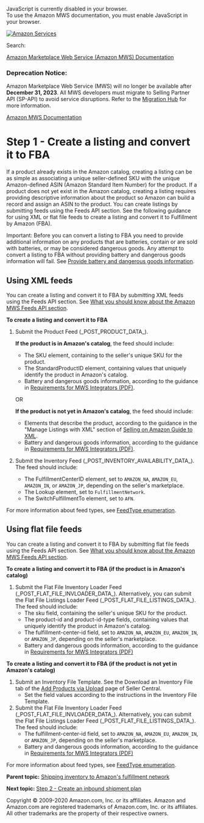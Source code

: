 <div id="MWSDX_noscript">

JavaScript is currently disabled in your browser.  
To use the Amazon MWS documentation, you must enable JavaScript in your
browser.

</div>

<div id="MWSDX_divtop">

[![Amazon
Services](https://images-na.ssl-images-amazon.com/images/G/08/mwsportal/fr_FR/amazonservices.gif "Amazon Services")](http://services.amazon.fr)

<div id="MWSDX_search">

<span id="MWSDX_searchlbl">Search:</span>

</div>

  
<span id="MWSDX_titlebar">[Amazon Marketplace Web Service (Amazon MWS)
Documentation](https://developer.amazonservices.fr/gp/mws/docs.html)</span>
<span id="MWSDX_dep_notice"></span>

### Deprecation Notice:

Amazon Marketplace Web Service (MWS) will no longer be available after
**December 31, 2023**. All MWS developers must migrate to Selling
Partner API (SP-API) to avoid service disruptions. Refer to the
[Migration
Hub](https://developer-docs.amazon.com/sp-api/page/migration-hub) for
more information.

</div>

<div id="MWSDX_divbottom">

<div id="MWSDX_divleft">

<div id="MWSDX_toc">

</div>

</div>

<div id="MWSDX_divright">

<div id="MWSDX_content">

<span id="MWSDX_breadcrumbs">[Amazon MWS
Documentation](https://developer.amazonservices.fr/gp/mws/docs.html)</span>

# Step 1 - Create a listing and convert it to FBA

<div class="body conbody">

<div class="section">

<span class="ph">If a product already exists in the Amazon catalog,
creating a listing can be as simple as associating a unique
seller-defined SKU with the unique Amazon-defined ASIN (Amazon Standard
Item Number) for the product. If a product does not yet exist in the
Amazon catalog, creating a listing requires providing descriptive
information about the product so Amazon can build a record and assign an
ASIN to the product. You can create listings by submitting feeds using
the <span class="ph">Feeds API section</span>.</span> See the following
guidance for using XML or flat file feeds to create a listing and
convert it to <span class="ph">Fulfillment by Amazon (FBA)</span>.

<div class="note important">

<span class="importanttitle">Important:</span> Before you can convert a
listing to <span class="ph">FBA</span> you need to provide additional
information on any products that are batteries, contain or are sold with
batteries, or may be considered dangerous goods. Any attempt to convert
a listing to <span class="ph">FBA</span> without providing battery and
dangerous goods information will fail. See
<a href="FBAGuide_ProvideBatteryAndDgInfo.md#FBAGuide_ProvideBatteryAndDgInfo" class="xref">Provide battery and dangerous goods information</a>.

</div>

</div>

<div class="section">

## Using XML feeds

You can create a listing and convert it to <span class="ph">FBA</span>
by submitting XML feeds using the <span class="ph">Feeds API
section</span>. See
<a href="../feeds/Feeds_Overview.md" class="xref">What you should know about the Amazon MWS Feeds API section</a>.

**To create a listing and convert it to <span class="ph">FBA</span>**

1.  Submit the Product Feed (\_POST_PRODUCT_DATA\_).

    **If the product is in Amazon's catalog**, the feed should include:

    -   The <span class="keyword parmname">SKU</span> element,
        containing to the seller's unique SKU for the product.
    -   The <span class="keyword parmname">StandardProductID</span>
        element, containing values that uniquely identify the product in
        Amazon's catalog.
    -   Battery and dangerous goods information, according to the
        guidance in
        <a href="https://images-na.ssl-images-amazon.com/images/G/01/rainier/help/xsd/release_4_1/MWSDangerousGoodsAttributesConditionalRequirementsOct182017.pdf" class="xref">Requirements for MWS Integrators (PDF)</a>.

    OR

    **If the product is not yet in Amazon's catalog**, the feed should
    include:

    -   Elements that describe the product, according to the guidance in
        the "Manage Listings with XML" section of
        <a href="https://images-na.ssl-images-amazon.com/images/G/01/rainier/help/XML_Documentation_Intl._V324496426_.pdf" class="xref">Selling on Amazon Guide to XML</a>.
    -   Battery and dangerous goods information, according to the
        guidance in
        <a href="https://images-na.ssl-images-amazon.com/images/G/01/rainier/help/xsd/release_4_1/MWSDangerousGoodsAttributesConditionalRequirementsOct182017.pdf" class="xref">Requirements for MWS Integrators (PDF)</a>.

2.  Submit the Inventory Feed (\_POST_INVENTORY_AVAILABILITY_DATA\_).
    The feed should include:
    -   The <span class="keyword parmname">FulfillmentCenterID</span>
        element, set to `AMAZON_NA`, `AMAZON_EU`, `AMAZON_IN`, or
        `AMAZON_JP`, depending on the seller's marketplace.
    -   The <span class="keyword parmname">Lookup</span> element, set to
        `FulfillmentNetwork`.
    -   The <span class="keyword parmname">SwitchFulfillmentTo</span>
        element, set to `AFN`.

For more information about feed types, see
<a href="../feeds/Feeds_FeedType.md" class="xref">FeedType enumeration</a>.

</div>

<div class="section">

## Using flat file feeds

You can create a listing and convert it to <span class="ph">FBA</span>
by submitting flat file feeds using the <span class="ph">Feeds API
section</span>. See
<a href="../feeds/Feeds_Overview.md" class="xref">What you should know about the Amazon MWS Feeds API section</a>.

**To create a listing and convert it to <span class="ph">FBA</span> (if
the product is in Amazon's catalog)**

1.  Submit the Flat File Inventory Loader Feed
    (\_POST_FLAT_FILE_INVLOADER_DATA\_). Alternatively, you can submit
    the Flat File Listings Loader Feed
    (\_POST_FLAT_FILE_LISTINGS_DATA\_). The feed should include:
    -   The <span class="keyword parmname">sku</span> field, containing
        the seller's unique SKU for the product.
    -   The <span class="keyword parmname">product-id</span> and <span
        class="keyword parmname">product-id-type</span> fields,
        containing values that uniquely identify the product in Amazon's
        catalog.
    -   The <span class="keyword parmname">fulfillment-center-id</span>
        field, set to `AMAZON_NA`, `AMAZON_EU`, `AMAZON_IN`, or
        `AMAZON_JP`, depending on the seller's marketplace.
    -   Battery and dangerous goods information, according to the
        guidance in
        <a href="https://images-na.ssl-images-amazon.com/images/G/01/rainier/help/xsd/release_4_1/MWSDangerousGoodsAttributesConditionalRequirementsOct182017.pdf" class="xref">Requirements for MWS Integrators (PDF)</a>

**To create a listing and convert it to <span class="ph">FBA</span> (if
the product is not yet in Amazon's catalog)**

1.  Submit an Inventory File Template. See the <span
    class="ph uicontrol">Download an Inventory File</span> tab of the
    <a href="https://sellercentral-europe.amazon.com/listing/download" class="xref">Add Products via Upload</a>
    page of Seller Central.
    -   Set the field values according to the instructions in the
        Inventory File Template.
2.  Submit the Flat File Inventory Loader Feed
    (\_POST_FLAT_FILE_INVLOADER_DATA\_). Alternatively, you can submit
    the Flat File Listings Loader Feed
    (\_POST_FLAT_FILE_LISTINGS_DATA\_). The feed should include:
    -   The <span class="keyword parmname">fulfillment-center-id</span>
        field, set to `AMAZON_NA`, `AMAZON_EU`, `AMAZON_IN`, or
        `AMAZON_JP`, depending on the seller's marketplace.
    -   Battery and dangerous goods information, according to the
        guidance in
        <a href="https://images-na.ssl-images-amazon.com/images/G/01/rainier/help/xsd/release_4_1/MWSDangerousGoodsAttributesConditionalRequirementsOct182017.pdf" class="xref">Requirements for MWS Integrators (PDF)</a>

For more information about feed types, see
<a href="../feeds/Feeds_FeedType.md" class="xref">FeedType enumeration</a>.

</div>

</div>

<div class="related-links">

<div class="familylinks">

<div class="parentlink">

**Parent topic:**
<a href="../fba_guide/FBAGuide_ShipInventoryToAFN.md" class="link">Shipping inventory to Amazon's fulfillment network</a>

</div>

<div class="nextlink">

**Next topic:**
<a href="../fba_guide/FBAGuide_CreateInShipPlan.md" class="link">Step 2 - Create an inbound shipment plan</a>

</div>

</div>

</div>

<div id="MWSDX_footer">

Copyright © 2009-2020 Amazon.com, Inc. or its affiliates. Amazon and
Amazon.com are registered trademarks of Amazon.com, Inc. or its
affiliates. All other trademarks are the property of their respective
owners.

</div>

</div>

</div>

<div style="clear: both;">

</div>

</div>
